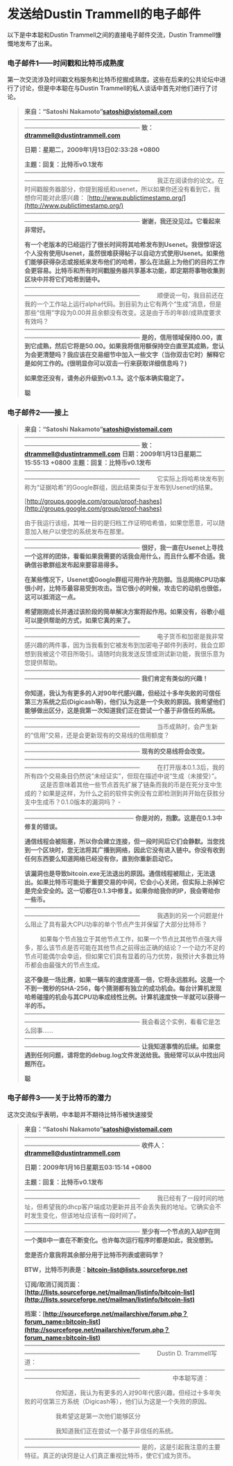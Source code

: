 # 发送给Dustin Trammell的电子邮件

以下是中本聪和Dustin Trammell之间的直接电子邮件交流，Dustin Trammell慷慨地发布了出来。

### 电子邮件1——时间戳和比特币成熟度

第一次交流涉及时间戳文档服务和比特币挖掘成熟度。这些在后来的公共论坛中进行了讨论，但是中本聪在与Dustin Trammell的私人谈话中首先对他们进行了讨论。

> **来自：“Satoshi Nakamoto”satoshi@vistomail.com**
> ————————————————————————————————————————————————————
> **致：dtrammell@dustintrammell.com**
>
> **日期：星期二，2009年1月13日02:33:28 +0800**
>
> **主题：回复：比特币v0.1发布**
> ————————————————————————————————————————————————————
> &emsp; &emsp; 我正在阅读你的论文。在时间戳服务器部分，你提到报纸和usenet，所以如果你还没有看到它，我想你可能对此感兴趣：
[http://www.publictimestamp.org/](http://www.publictimestamp.org/)
> ————————————————————————————————————————————————————
> **谢谢，我还没见过。它看起来非常好。**
>
> **有一个老版本的已经运行了很长时间将其哈希发布到Usenet。我很惊讶这个人没有使用Usenet，虽然很难获得帖子以自动方式使用Usenet。如果他们能够获得杂志或报纸来发布他们的哈希，那么在法庭上为他们的目的工作会更容易。比特币和所有时间戳服务器共享基本功能，即定期将事物收集到区块中并将它们哈希到链中。**
> ————————————————————————————————————————————————————
> &emsp; &emsp; 顺便说一句，我目前还在我的一个工作站上运行alpha代码。到目前为止它有两个“生成”消息，但是那些“信用”字段为0.00并且余额没有改变。这是由于币的年龄/成熟度要求有效吗？
> ————————————————————————————————————————————————————
> **是的，信用领域保持0.00，直到它成熟，然后它将是50.00。如果我将信用额保持空白直至其成熟，您认为会更清楚吗？我应该在交易细节中加入一些文字（当你双击它时）解释它是如何工作的。(很明显你可以双击一行来获取详细信息吗？)**
>
> **如果您还没有，请务必升级到v0.1.3。这个版本确实稳定了。**
>
> **聪**

### 电子邮件2——接上

> **来自：“Satoshi Nakamoto”satoshi@vistomail.com**
> ————————————————————————————————————————————————————
> **致：dtrammell@dustintrammell.com**
> **日期：2009年1月13日星期二15:55:13 +0800**
> **主题：回复：比特币v0.1发布**
> ————————————————————————————————————————————————————
> &emsp; &emsp; 它实际上将哈希块发布到称为“证据哈希”的Google群组，因此结果类似于发布到Usenet的结果。
>
> [http://groups.google.com/group/proof-hashes](http://groups.google.com/group/proof-hashes)
>
> 由于我运行该组，其唯一目的是归档工作证明哈希值，如果您愿意，可以随意加入帐户以使您的系统发布在那里。
> ————————————————————————————————————————————————————
> **很好，我一直在Usenet上寻找一个这样的团体，看看如果我需要的话我会用什么，而且什么都不合适。我确信谷歌群组发布起来要容易得多。**
>
> **在某些情况下，Usenet或Google群组可用作补充防御。当总网络CPU功率很小时，比特币最容易受到攻击。当它很小的时候，攻击它的动机也很低，这可以抵消这一点。**
>
> **希望刚刚成长并通过该阶段的简单解决方案将起作用。如果没有，谷歌小组可以提供帮助的方式，如果它真的来了。**
> ————————————————————————————————————————————————————
> &emsp; &emsp; 电子货币和加密是我非常感兴趣的两件事，因为当我看到它被发布到加密电子邮件列表时，我会立即想到我被这个项目所吸引。请随时向我发送反馈或测试新功能，我很乐意为您提供帮助。
> ————————————————————————————————————————————————————
> **我们肯定有类似的兴趣！**
> 
> **你知道，我认为有更多的人对90年代感兴趣，但经过十多年失败的可信任第三方系统之后(Digicash等)，他们认为这是一个失败的原因。我希望他们能够做出区分，这是我第一次知道我们正在尝试一个基于非信任的系统。**
> ————————————————————————————————————————————————————
> &emsp; &emsp; 当币成熟时，会产生新的“信用”交易，还是会更新现有的交易线的信用额度？
> ————————————————————————————————————————————————————
> **现有的交易线将会改变。**
> ————————————————————————————————————————————————————
> &emsp; &emsp; 在打开版本0.1.3后，我的所有四个交易条目仍然说“未经证实”，但现在描述中说“生成（未接受）”。
> &emsp; &emsp; 这是否意味着其他一些节点首先扩展了链条而我的币是在死分支中生成的？如果是这样，为什么之前的软件实例没有立即检测到并开始在获胜分支中生成币？0.1.0版本的漏洞吗？
> -———————————————————————————————————————————————————
> **你是对的，抱歉。这是在0.1.3中修复的错误。**
> 
> **通信线程会被阻塞，所以你会建立连接，但一段时间后它们会静默。当您找到一个区块时，您无法将其广播到网络，因此它没有进入链中。你没有收到任何东西要么知道网络已经没有你，直到你重新启动它。**
>
> **该漏洞也是导致bitcoin.exe无法退出的原因。通信线程被阻止，无法退出。如果比特币可能处于重要交易的中间，它会小心关闭，但实际上杀掉它是完全安全的。这一切都在0.1.3中修复。如果你给我你的IP，我会寄给你一些币。**
> ————————————————————————————————————————————————————
> &emsp; &emsp; 我遇到的另一个问题是什么阻止了具有最大CPU功率的单个节点产生并保留了大部分比特币？
>
> &emsp; &emsp; 如果每个节点独立于其他节点工作，如果一个节点比其他节点强大得多，那么该节点是否可能在其他节点之前得出正确的结论？一个动力不足的节点可能偶尔会幸运，但如果它们具有显着的马力优势，我预计大多数比特币都会由最强大的节点生成。
>
> **这不像是一场比赛，如果一辆车的速度提高一倍，它将永远胜利。这是一个不到一微秒的SHA-256，每个猜测都有独立的成功机会。每台计算机发现哈希碰撞的机会与其CPU功率成线性比例。计算机速度快一半就可以获得一半的币。**
> ————————————————————————————————————————————————————
> 我会看这个实例，看看它是怎么回事......
> ————————————————————————————————————————————————————
> **让我知道事情的后续。如果您遇到任何问题，请将您的debug.log文件发送给我。我经常可以从中找出问题所在。**
>
> **聪**


### 电子邮件3——关于比特币的潜力

这次交流似乎表明，中本聪并不期待比特币被快速接受

> **来自：“Satoshi Nakamoto”satoshi@vistomail.com**
> ————————————————————————————————————————————————————
> **收件人：dtrammell@dustintrammell.com**
>
> **日期：2009年1月16日星期五03:15:14 +0800**
>
> **主题：回复：比特币v0.1发布**
> ————————————————————————————————————————————————————
> &emsp; &emsp; 我已经有了一段时间的地址，但希望我的dhcp客户端成功更新并且不会丢失我的地址。它确实会不时发生变化，但该地址应该有一段时间了。
> ————————————————————————————————————————————————————
> **至少有一个节点的入站IP在同一个类B中一直在不断变化。也许每次运行程序时都是如此，我没想到。**
>
> **您是否介意我将其余部分用于比特币列表或密码学？**
>
> **BTW，比特币列表是：bitcoin-list@lists.sourceforge.net**
>
> **订阅/取消订阅页面：[http://lists.sourceforge.net/mailman/listinfo/bitcoin-list](http://lists.sourceforge.net/mailman/listinfo/bitcoin-list)**
>
> **档案：[http://sourceforge.net/mailarchive/forum.php？forum_name=bitcoin-list](http://sourceforge.net/mailarchive/forum.php？forum_name=bitcoin-list)**
> ————————————————————————————————————————————————————
> &emsp; &emsp; Dustin D. Trammell写道：
> ————————————————————————————————————————————————————
> &emsp; &emsp; &emsp; &emsp; 中本聪写道：
>
> &emsp; &emsp; &emsp; &emsp; 你知道，我认为有更多的人对90年代感兴趣，但经过十多年失败的可信第三方系统（Digicash等），他们认为这是一个失败的原因。
>
> &emsp; &emsp; &emsp; &emsp; 我希望这是第一次他们能够区分
>
> &emsp; &emsp; &emsp; &emsp; 我知道我们正在尝试一个基于非信任的系统。
> ————————————————————————————————————————————————————
是的，这是引起我注意的主要特征。真正的诀窍是让人们真正重视比特币，使它们成为货币。
















